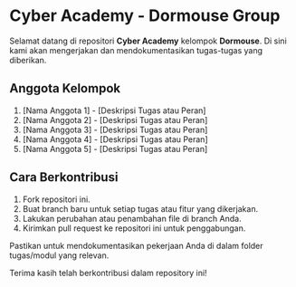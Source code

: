 # Cyber Academy - Dormouse Group

Selamat datang di repositori **Cyber Academy** kelompok **Dormouse**.  Di sini kami akan mengerjakan dan mendokumentasikan tugas-tugas yang diberikan.

## Anggota Kelompok
1. [Nama Anggota 1] - [Deskripsi Tugas atau Peran]
2. [Nama Anggota 2] - [Deskripsi Tugas atau Peran]
3. [Nama Anggota 3] - [Deskripsi Tugas atau Peran]
4. [Nama Anggota 4] - [Deskripsi Tugas atau Peran]
5. [Nama Anggota 5] - [Deskripsi Tugas atau Peran]

## Cara Berkontribusi
1. Fork repositori ini.
2. Buat branch baru untuk setiap tugas atau fitur yang dikerjakan.
3. Lakukan perubahan atau penambahan file di branch Anda.
4. Kirimkan pull request ke repositori ini untuk penggabungan.

Pastikan untuk mendokumentasikan pekerjaan Anda di dalam folder tugas/modul yang relevan.

Terima kasih telah berkontribusi dalam repository ini!
